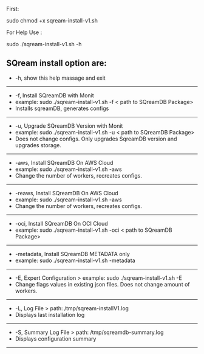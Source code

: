 First:

sudo chmod +x sqream-install-v1.sh

For Help Use :

sudo ./sqream-install-v1.sh -h

SQream install option are:
---------------------------------------------------------------------------
* -h, show this help massage and exit
---------------------------------------------------------------------------
* -f, Install SQreamDB with Monit 
*  example: sudo ./sqream-install-v1.sh -f < path to SQreamDB Package>
*  Installs sqreamDB, generates configs
---------------------------------------------------------------------------
* -u, Upgrade SQreamDB Version with Monit 
*  example: sudo ./sqream-install-v1.sh -u < path to SQreamDB Package>
*  Does not change configs. Only upgrades SqreamDB version and upgrades storage.
---------------------------------------------------------------------------
* -aws, Install SQreamDB On AWS Cloud
*  example: sudo ./sqream-install-v1.sh -aws
*  Change the number of workers, recreates configs.
---------------------------------------------------------------------------
* -reaws, Install SQreamDB On AWS Cloud
*  example: sudo ./sqream-install-v1.sh -aws
*  Change the number of workers, recreates configs.
---------------------------------------------------------------------------
* -oci, Install SQreamDB On OCI Cloud 
*  example: sudo ./sqream-install-v1.sh -oci < path to SQreamDB Package>
---------------------------------------------------------------------------
* -metadata, Install SQreamDB METADATA only
*  example: sudo ./sqream-install-v1.sh -metadata
---------------------------------------------------------------------------
* -E, Expert Configuration >  example: sudo ./sqream-install-v1.sh -E
*  Change flags values in existing json files. Does not change amount of workers.
---------------------------------------------------------------------------
* -L, Log File >  path: /tmp/sqream-installV1.log
*  Displays last installation log
---------------------------------------------------------------------------
* -S, Summary Log File >  path: /tmp/sqreamdb-summary.log
*  Displays configuration summary
---------------------------------------------------------------------------

  

